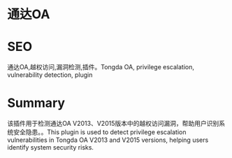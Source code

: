# 通达OA
# SEO
通达OA,越权访问,漏洞检测,插件。Tongda OA, privilege escalation, vulnerability detection, plugin
# Summary
该插件用于检测通达OA V2013、V2015版本中的越权访问漏洞，帮助用户识别系统安全隐患。。This plugin is used to detect privilege escalation vulnerabilities in Tongda OA V2013 and V2015 versions, helping users identify system security risks.
